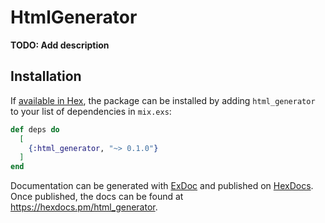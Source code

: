 # HtmlGenerator

**TODO: Add description**

## Installation

If [available in Hex](https://hex.pm/docs/publish), the package can be installed
by adding `html_generator` to your list of dependencies in `mix.exs`:

```elixir
def deps do
  [
    {:html_generator, "~> 0.1.0"}
  ]
end
```

Documentation can be generated with [ExDoc](https://github.com/elixir-lang/ex_doc)
and published on [HexDocs](https://hexdocs.pm). Once published, the docs can
be found at <https://hexdocs.pm/html_generator>.

